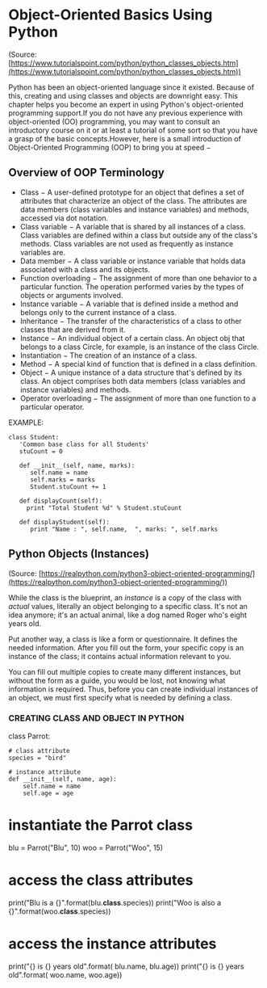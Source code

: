 

# Object-Oriented Basics Using Python

(Source: [https://www.tutorialspoint.com/python/python_classes_objects.htm](https://www.tutorialspoint.com/python/python_classes_objects.htm))

Python has been an object-oriented language since it existed. Because of this, creating and using classes and objects are downright easy. This chapter helps you become an expert in using Python's object-oriented programming support.If you do not have any previous experience with object-oriented (OO) programming, you may want to consult an introductory course on it or at least a tutorial of some sort so that you have a grasp of the basic concepts.However, here is a small introduction of Object-Oriented Programming (OOP) to bring you at speed −


## Overview of OOP Terminology



*   Class − A user-defined prototype for an object that defines a set of attributes that characterize an object of the class. The attributes are data members (class variables and instance variables) and methods, accessed via dot notation.
*   Class variable − A variable that is shared by all instances of a class. Class variables are defined within a class but outside any of the class's methods. Class variables are not used as frequently as instance variables are.
*   Data member − A class variable or instance variable that holds data associated with a class and its objects.
*   Function overloading − The assignment of more than one behavior to a particular function. The operation performed varies by the types of objects or arguments involved.
*   Instance variable − A variable that is defined inside a method and belongs only to the current instance of a class.
*   Inheritance − The transfer of the characteristics of a class to other classes that are derived from it.
*   Instance − An individual object of a certain class. An object obj that belongs to a class Circle, for example, is an instance of the class Circle.
*   Instantiation − The creation of an instance of a class.
*   Method − A special kind of function that is defined in a class definition.
*   Object − A unique instance of a data structure that's defined by its class. An object comprises both data members (class variables and instance variables) and methods.
*   Operator overloading − The assignment of more than one function to a particular operator.

EXAMPLE: 


```
class Student:
   'Common base class for all Students'
   stuCount = 0

   def __init__(self, name, marks):
      self.name = name
      self.marks = marks
      Student.stuCount += 1
   
   def displayCount(self):
     print "Total Student %d" % Student.stuCount

   def displayStudent(self):
      print "Name : ", self.name,  ", marks: ", self.marks
```



## **Python Objects (Instances)**

(Source: [https://realpython.com/python3-object-oriented-programming/](https://realpython.com/python3-object-oriented-programming/))

While the class is the blueprint, an _instance_ is a copy of the class with _actual_ values, literally an object belonging to a specific class. It's not an idea anymore; it's an actual animal, like a dog named Roger who's eight years old.

Put another way, a class is like a form or questionnaire. It defines the needed information. After you fill out the form, your specific copy is an instance of the class; it contains actual information relevant to you.

You can fill out multiple copies to create many different instances, but without the form as a guide, you would be lost, not knowing what information is required. Thus, before you can create individual instances of an object, we must first specify what is needed by defining a class.

### CREATING CLASS AND OBJECT IN PYTHON


class Parrot:

    # class attribute
    species = "bird"

    # instance attribute
    def __init__(self, name, age):
        self.name = name
        self.age = age

# instantiate the Parrot class
blu = Parrot("Blu", 10)
woo = Parrot("Woo", 15)

# access the class attributes
print("Blu is a {}".format(blu.__class__.species))
print("Woo is also a {}".format(woo.__class__.species))

# access the instance attributes
print("{} is {} years old".format( blu.name, blu.age))
print("{} is {} years old".format( woo.name, woo.age))

